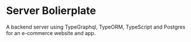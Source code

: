 # Server Bolierplate

A backend server using TypeGraphql, TypeORM, TypeScript and Postgres for an e-commerce website and app.

